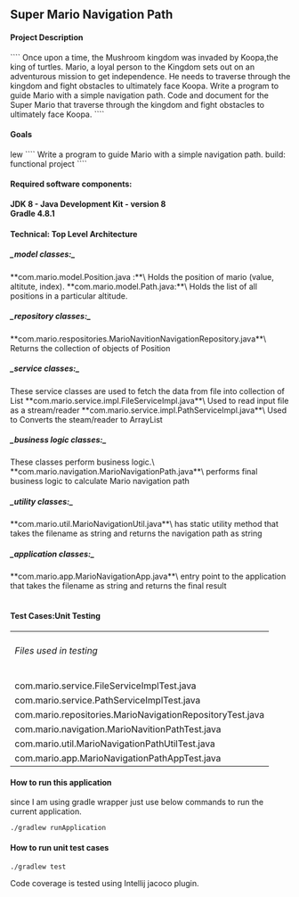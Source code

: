 <h2>Super Mario Navigation Path</h2>
<h4>Project Description</h4>
````
Once upon a time, the Mushroom kingdom was invaded by Koopa,the king of turtles. 
Mario, a loyal person to the Kingdom sets out on an adventurous mission to get 
independence. He needs to traverse through the kingdom and fight obstacles to 
ultimately face Koopa. Write a program to guide Mario with a simple navigation 
path. Code and document for the Super Mario that traverse through the kingdom 
and fight obstacles to ultimately face Koopa.
````
<h4>Goals</h4>
lew
````
Write a program to guide Mario with a simple navigation path.
build: functional project
````

<h4>Required software components:</h4>

**JDK 8 - Java Development Kit - version 8**\
**Gradle 4.8.1** 

<h4>Technical: Top Level Architecture</h4>

<h5>_model classes:_</h5>
    **com.mario.model.Position.java :**\
        Holds the position of mario (value, altitute, index).
    **com.mario.model.Path.java:**\
        Holds the list of all positions in a particular altitude.
    
<h5>_repository classes:_</h5>
    **com.mario.respositories.MarioNavitionNavigationRepository.java**\
        Returns the collection of objects of Position
       
<h5>_service classes:_</h5>
These service classes are used to fetch the data from file into collection of List
   **com.mario.service.impl.FileServiceImpl.java**\
        Used to read input file as a stream/reader
    **com.mario.service.impl.PathServiceImpl.java**\
        Used to Converts the steam/reader to ArrayList

<h5>_business logic classes:_</h5>
       These classes perform business logic.\
    **com.mario.navigation.MarioNavigationPath.java**\
        performs final business logic to calculate Mario navigation path

<h5>_utility classes:_</h4>
    **com.mario.util.MarioNavigationUtil.java**\
        has static utility method that takes the filename as string and returns
        the navigation path as string
        
<h5>_application classes:_</h4>
    **com.mario.app.MarioNavigationApp.java**\
        entry point to the application that takes the filename as string and returns the
        final result
<br><br>



<h4>Test Cases:Unit Testing</h4>
<table>
<tr><td><h6>Files used in testing</h6></td></tr>
<tr><td>com.mario.service.FileServiceImplTest.java</td></tr>
<tr><td>com.mario.service.PathServiceImplTest.java</td></tr>
<tr><td>com.mario.repositories.MarioNavigationRepositoryTest.java</td></tr>
<tr><td>com.mario.navigation.MarioNavitionPathTest.java</td></tr>
<tr><td>com.mario.util.MarioNavigationPathUtilTest.java</td></tr>
<tr><td>com.mario.app.MarioNavigationPathAppTest.java</td></tr>
</table>


<h4> How to run this application</h4>
since I am using gradle wrapper just use below commands to run the current
application.

````
./gradlew runApplication
````
<h4> How to run unit test cases</h4>

````
./gradlew test
````

Code coverage is tested using Intellij jacoco plugin.